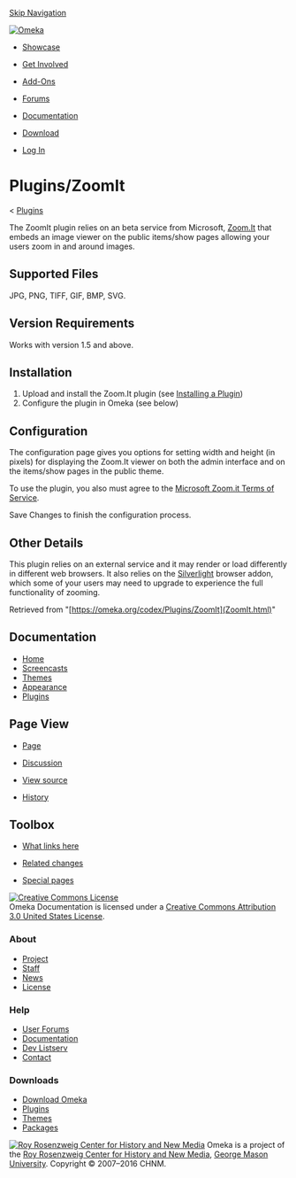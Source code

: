 <div id="wrap">

[Skip Navigation](ZoomIt.html#content)
<div id="header">

<div class="padding">

<span
id="logo">[![Omeka](../../ui/i/logo-horizontal-288px.gif)](../../index.html)</span>
<div id="search-form">

</div>

-   <div id="nav-showcase">

    </div>

    [Showcase](../../showcase/index.html)
-   <div id="nav-involved">

    </div>

    [Get Involved](../../get-involved/index.html)
-   <div id="nav-addons">

    </div>

    [Add-Ons](../../add-ons/index.html)
-   <div id="nav-forums">

    </div>

    [Forums](../../forums/index.html)
-   <div id="nav-documentation">

    </div>

    [Documentation](../index.html)
-   <div id="nav-download">

    </div>

    [Download](../../download/index.html)

</div>

</div>

<div id="content">

<div class="padding">

<div id="user-meta">

-   <div id="pt-login">

    </div>

    [Log
    In](https://omeka.org/c/index.php?title=Special:UserLogin&returnto=Plugins/ZoomIt)

</div>

Plugins/ZoomIt
==============

<div id="contentSub">

<span class="subpages">&lt;
[Plugins](../Plugins.1.html "Plugins")</span>

</div>

<div id="primary">

The ZoomIt plugin relies on an beta service from Microsoft,
[Zoom.It](http://zoom.it/) that embeds an image viewer on the public
items/show pages allowing your users zoom in and around images.

<span id="Supported_Files" class="mw-headline"> Supported Files </span>
-----------------------------------------------------------------------

JPG, PNG, TIFF, GIF, BMP, SVG.

<span id="Version_Requirements" class="mw-headline"> Version Requirements </span>
---------------------------------------------------------------------------------

Works with version 1.5 and above.

<span id="Installation" class="mw-headline"> Installation </span>
-----------------------------------------------------------------

1.  Upload and install the Zoom.It plugin (see [Installing a
    Plugin](https://omeka.org/codex/Installing_a_Plugin "Installing a Plugin"))
2.  Configure the plugin in Omeka (see below)

<span id="Configuration" class="mw-headline"> Configuration </span>
-------------------------------------------------------------------

The configuration page gives you options for setting width and height
(in pixels) for displaying the Zoom.It viewer on both the admin
interface and on the items/show pages in the public theme.

To use the plugin, you also must agree to the [Microsoft Zoom.it Terms
of Service](http://zoom.it/pages/terms/).

Save Changes to finish the configuration process.

<span id="Other_Details" class="mw-headline"> Other Details </span>
-------------------------------------------------------------------

This plugin relies on an external service and it may render or load
differently in different web browsers. It also relies on the
[Silverlight](http://www.silverlight.net/) browser addon, which some of
your users may need to upgrade to experience the full functionality of
zooming.

<div class="printfooter">

Retrieved from "[https://omeka.org/codex/Plugins/ZoomIt](ZoomIt.html)"

</div>

<div id="catlinks" class="catlinks catlinks-allhidden">

</div>

</div>

<div id="secondary">

<div class="portlet">

Documentation
-------------

-   [Home](../index.html)
-   [Screencasts](../Screencasts.html)
-   [Themes](../Managing_Themes_2.0.html)
-   [Appearance](../Managing_Appearance_2.0.html)
-   [Plugins](../Plugins2.0.html)

</div>

<div class="portlet">

Page View
---------

-   <div id="nav-page">

    </div>

    [Page](ZoomIt.html)
-   <div id="nav-discussion">

    </div>

    [Discussion](https://omeka.org/c/index.php?title=Talk:Plugins/ZoomIt&action=edit&redlink=1)
-   <div id="nav-view_source">

    </div>

    [View
    source](https://omeka.org/c/index.php?title=Plugins/ZoomIt&action=edit)
-   <div id="nav-history">

    </div>

    [History](https://omeka.org/c/index.php?title=Plugins/ZoomIt&action=history)

</div>

<div id="wiki-toolbox" class="portlet">

Toolbox
-------

-   <div id="t-whatlinkshere">

    </div>

    [What links
    here](https://omeka.org/codex/Special:WhatLinksHere/Plugins/ZoomIt)
-   <div id="t-recentchangeslinked">

    </div>

    [Related
    changes](https://omeka.org/codex/Special:RecentChangesLinked/Plugins/ZoomIt)
-   <div id="t-specialpages">

    </div>

    [Special pages](../Special:SpecialPages.html)

</div>

[![Creative Commons
License](https://i.creativecommons.org/l/by/3.0/us/88x31.png)](http://creativecommons.org/licenses/by/3.0/us/)\
Omeka Documentation is licensed under a [Creative Commons Attribution
3.0 United States
License](http://creativecommons.org/licenses/by/3.0/us/).

</div>

</div>

</div>

<div id="footer">

<div class="padding">

<div id="sitemap">

<div class="section">

### About

-   [Project](../../about/index.html)
-   [Staff](../../about/staff/index.html)
-   [News](../../blog/index.html)
-   [License](http://www.gnu.org/copyleft/gpl.html)

</div>

<div class="section">

### Help

-   [User Forums](../../forums/index.html)
-   [Documentation](../index.html)
-   [Dev Listserv](http://groups.google.com/group/omeka-dev)
-   [Contact](../../contact/index.html)

</div>

<div class="section">

### Downloads

-   [Download Omeka](../../download/index.html)
-   [Plugins](../../addons/plugins.html)
-   [Themes](../../addons/themes.html)
-   [Packages](../../download/packages/index.html)

</div>

</div>

<div id="chnm-meta">

<span id="chnm-logo">[![Roy Rosenzweig Center for History and New
Media](../../ui/i/rrchnm-logo-regular.gif)](http://chnm.gmu.edu)</span>
Omeka is a project of the [Roy Rosenzweig Center for History and New
Media](http://chnm.gmu.edu), [George Mason
University](http://www.gmu.edu). Copyright © 2007–2016 CHNM.

</div>

</div>

</div>

</div>
